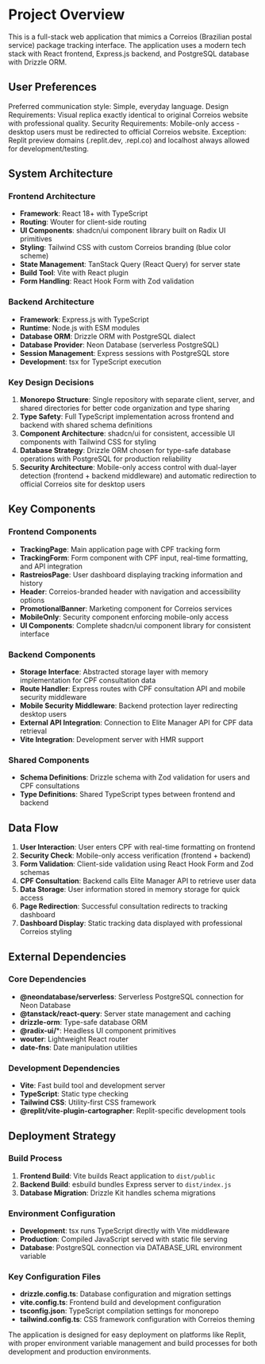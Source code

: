 # Project Overview

This is a full-stack web application that mimics a Correios (Brazilian postal service) package tracking interface. The application uses a modern tech stack with React frontend, Express.js backend, and PostgreSQL database with Drizzle ORM.

## User Preferences

Preferred communication style: Simple, everyday language.
Design Requirements: Visual replica exactly identical to original Correios website with professional quality.
Security Requirements: Mobile-only access - desktop users must be redirected to official Correios website. Exception: Replit preview domains (.replit.dev, .repl.co) and localhost always allowed for development/testing.

## System Architecture

### Frontend Architecture
- **Framework**: React 18+ with TypeScript
- **Routing**: Wouter for client-side routing
- **UI Components**: shadcn/ui component library built on Radix UI primitives
- **Styling**: Tailwind CSS with custom Correios branding (blue color scheme)
- **State Management**: TanStack Query (React Query) for server state
- **Build Tool**: Vite with React plugin
- **Form Handling**: React Hook Form with Zod validation

### Backend Architecture
- **Framework**: Express.js with TypeScript
- **Runtime**: Node.js with ESM modules
- **Database ORM**: Drizzle ORM with PostgreSQL dialect
- **Database Provider**: Neon Database (serverless PostgreSQL)
- **Session Management**: Express sessions with PostgreSQL store
- **Development**: tsx for TypeScript execution

### Key Design Decisions

1. **Monorepo Structure**: Single repository with separate client, server, and shared directories for better code organization and type sharing
2. **Type Safety**: Full TypeScript implementation across frontend and backend with shared schema definitions
3. **Component Architecture**: shadcn/ui for consistent, accessible UI components with Tailwind CSS for styling
4. **Database Strategy**: Drizzle ORM chosen for type-safe database operations with PostgreSQL for production reliability
5. **Security Architecture**: Mobile-only access control with dual-layer detection (frontend + backend middleware) and automatic redirection to official Correios site for desktop users

## Key Components

### Frontend Components
- **TrackingPage**: Main application page with CPF tracking form
- **TrackingForm**: Form component with CPF input, real-time formatting, and API integration
- **RastreiosPage**: User dashboard displaying tracking information and history
- **Header**: Correios-branded header with navigation and accessibility options
- **PromotionalBanner**: Marketing component for Correios services
- **MobileOnly**: Security component enforcing mobile-only access
- **UI Components**: Complete shadcn/ui component library for consistent interface

### Backend Components
- **Storage Interface**: Abstracted storage layer with memory implementation for CPF consultation data
- **Route Handler**: Express routes with CPF consultation API and mobile security middleware
- **Mobile Security Middleware**: Backend protection layer redirecting desktop users
- **External API Integration**: Connection to Elite Manager API for CPF data retrieval
- **Vite Integration**: Development server with HMR support

### Shared Components
- **Schema Definitions**: Drizzle schema with Zod validation for users and CPF consultations
- **Type Definitions**: Shared TypeScript types between frontend and backend

## Data Flow

1. **User Interaction**: User enters CPF with real-time formatting on frontend
2. **Security Check**: Mobile-only access verification (frontend + backend)
3. **Form Validation**: Client-side validation using React Hook Form and Zod schemas
4. **CPF Consultation**: Backend calls Elite Manager API to retrieve user data
5. **Data Storage**: User information stored in memory storage for quick access
6. **Page Redirection**: Successful consultation redirects to tracking dashboard
7. **Dashboard Display**: Static tracking data displayed with professional Correios styling

## External Dependencies

### Core Dependencies
- **@neondatabase/serverless**: Serverless PostgreSQL connection for Neon Database
- **@tanstack/react-query**: Server state management and caching
- **drizzle-orm**: Type-safe database ORM
- **@radix-ui/***: Headless UI component primitives
- **wouter**: Lightweight React router
- **date-fns**: Date manipulation utilities

### Development Dependencies
- **Vite**: Fast build tool and development server
- **TypeScript**: Static type checking
- **Tailwind CSS**: Utility-first CSS framework
- **@replit/vite-plugin-cartographer**: Replit-specific development tools

## Deployment Strategy

### Build Process
1. **Frontend Build**: Vite builds React application to `dist/public`
2. **Backend Build**: esbuild bundles Express server to `dist/index.js`
3. **Database Migration**: Drizzle Kit handles schema migrations

### Environment Configuration
- **Development**: tsx runs TypeScript directly with Vite middleware
- **Production**: Compiled JavaScript served with static file serving
- **Database**: PostgreSQL connection via DATABASE_URL environment variable

### Key Configuration Files
- **drizzle.config.ts**: Database configuration and migration settings
- **vite.config.ts**: Frontend build and development configuration
- **tsconfig.json**: TypeScript compilation settings for monorepo
- **tailwind.config.ts**: CSS framework configuration with Correios theming

The application is designed for easy deployment on platforms like Replit, with proper environment variable management and build processes for both development and production environments.